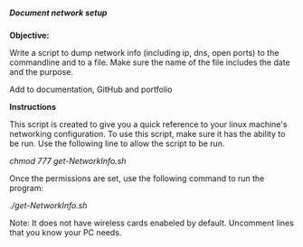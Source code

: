<h5>Document network setup </h5>
<b>Objective:</b>

Write a script to dump network info (including ip, dns, open ports) to the commandline and to a file.  Make sure the name of the file includes the date and the purpose.

Add to documentation, GitHub and portfolio

<b>Instructions</b>

This script is created to give you a quick reference to your linux machine's networking configuration. 
To use this script, make sure it has the ability to be run. Use the following line to allow the script to be run. 

<i>chmod 777 get-NetworkInfo.sh</i> 

Once the permissions are set, use the following command to run the program:

<i>./get-NetworkInfo.sh</i>

Note: It does not have wireless cards enabeled by default. Uncomment lines that you know your PC needs. 